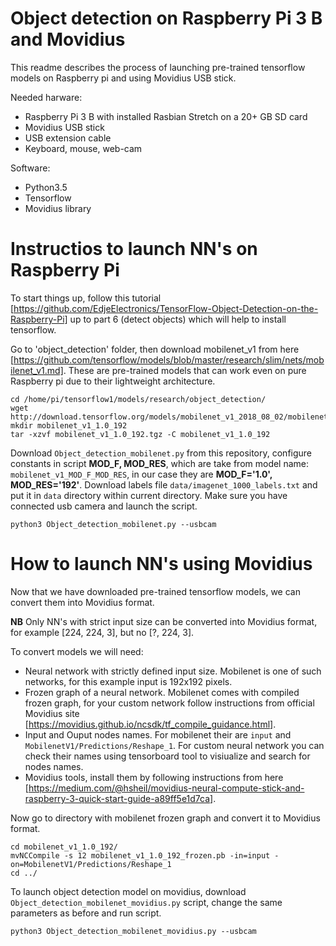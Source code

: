 # Object detection on Raspberry Pi 3 B and Movidius

This readme describes the process of launching pre-trained tensorflow models on Raspberry pi and using Movidius USB stick.

Needed harware:
* Raspberry Pi 3 B with installed Rasbian Stretch on a 20+ GB SD card
* Movidius USB stick
* USB extension cable
* Keyboard, mouse, web-cam

Software:
* Python3.5
* Tensorflow
* Movidius library

# Instructios to launch NN's on Raspberry Pi

To start things up, follow this tutorial [https://github.com/EdjeElectronics/TensorFlow-Object-Detection-on-the-Raspberry-Pi] up to part 6 (detect objects) which will help to install tensorflow.

Go to 'object_detection' folder, then download mobilenet_v1 from here [https://github.com/tensorflow/models/blob/master/research/slim/nets/mobilenet_v1.md]. These are pre-trained models that can work even on pure Raspberry pi due to their lightweight architecture. 

```
cd /home/pi/tensorflow1/models/research/object_detection/
wget http://download.tensorflow.org/models/mobilenet_v1_2018_08_02/mobilenet_v1_1.0_192.tgz
mkdir mobilenet_v1_1.0_192
tar -xzvf mobilenet_v1_1.0_192.tgz -C mobilenet_v1_1.0_192
```

Download `Object_detection_mobilenet.py` from this repository, configure constants in script **MOD_F, MOD_RES**, which are take from model name: `mobilenet_v1_MOD_F_MOD_RES`, in our case they are **MOD_F='1.0', MOD_RES='192'**. Download labels file `data/imagenet_1000_labels.txt` and put it in `data` directory within current directory. Make sure you have connected usb camera and launch the script.

```
python3 Object_detection_mobilenet.py --usbcam
```

# How to launch NN's using Movidius

Now that we have downloaded pre-trained tensorflow models, we can convert them into Movidius format.

**NB** Only NN's with strict input size can be converted into Movidius format, for example [224, 224, 3], but no [?, 224, 3]. 

To convert models we will need:
* Neural network with strictly defined input size. Mobilenet is one of such networks, for this example input is 192x192 pixels.
* Frozen graph of a neural network. Mobilenet comes with compiled frozen graph, for your custom network follow instructions from official Movidius site [https://movidius.github.io/ncsdk/tf_compile_guidance.html].
* Input and Ouput nodes names. For mobilenet their are `input` and `MobilenetV1/Predictions/Reshape_1`. For custom neural network you can check their names using tensorboard tool to visiualize and search for nodes names.
* Movidius tools, install them by following instructions from here [https://medium.com/@hsheil/movidius-neural-compute-stick-and-raspberry-3-quick-start-guide-a89ff5e1d7ca].

Now go to directory with mobilenet frozen graph and convert it to Movidius format.

```
cd mobilenet_v1_1.0_192/
mvNCCompile -s 12 mobilenet_v1_1.0_192_frozen.pb -in=input -on=MobilenetV1/Predictions/Reshape_1
cd ../
```

To launch object detection model on movidius, download `Object_detection_mobilenet_movidius.py` script, change the same parameters as before and run script.

```
python3 Object_detection_mobilenet_movidius.py --usbcam
```
